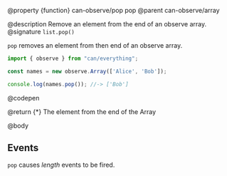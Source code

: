 @property {function} can-observe/pop pop
@parent can-observe/array

@description Remove an element from the end of an observe array.
@signature `list.pop()`

  `pop` removes an element from then end of an observe array.

  ```js
  import { observe } from "can/everything";

  const names = new observe.Array(['Alice', 'Bob']);

  console.log(names.pop()); //-> ['Bob']
  ```
  @codepen

  @return {*} The element from the end of the Array

@body

## Events

`pop` causes _length_ events to be fired.
